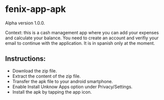 # fenix-app-apk
Alpha version 1.0.0. 

Context: this is a cash management app where you can add your expenses and calculate your balance. 
You need to create an account and verifiy your email to continue with the application. 
It is in spanish only at the moment.

## Instructions:
- Download the zip file. 
- Extract the content of the zip file.
- Transfer the apk file to your android smartphone.
- Enable Install Unknow Apps option under Privacy/Settings.
- Install the apk by tapping the app icon.
